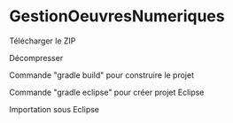 # GestionOeuvresNumeriques

Télécharger le ZIP

Décompresser

Commande "gradle build" pour construire le projet

Commande "gradle eclipse" pour créer projet Eclipse

Importation sous Eclipse
